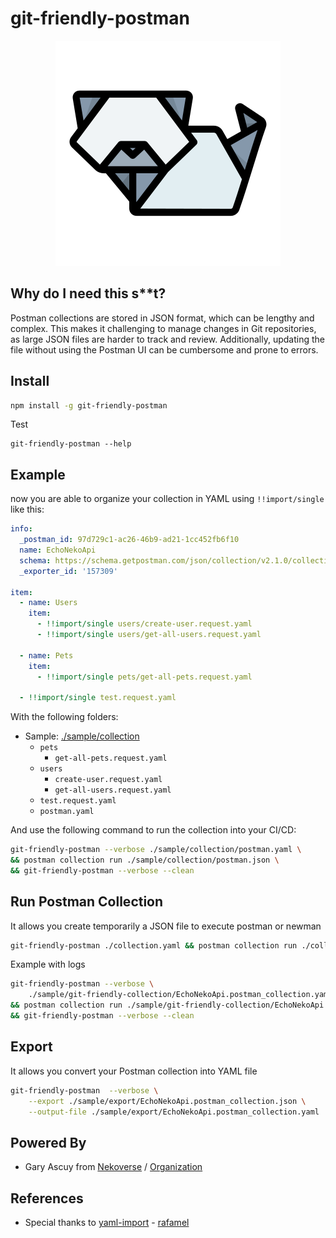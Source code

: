# git-friendly-postman

<div align="center">

![Neko Logo](https://raw.githubusercontent.com/nekoverse-api/neko-core/refs/heads/main/Docs/Logo/logo.svg)

</div>



## Why do I need this s**t?

Postman collections are stored in JSON format, which can be lengthy and complex. This makes it challenging to manage changes in Git repositories, as large JSON files are harder to track and review. Additionally, updating the file without using the Postman UI can be cumbersome and prone to errors.

## Install 

```sh
npm install -g git-friendly-postman
```

Test 

```
git-friendly-postman --help
```

## Example

now you are able to organize your collection in YAML using `!!import/single` like this:

```yaml
info:
  _postman_id: 97d729c1-ac26-46b9-ad21-1cc452fb6f10
  name: EchoNekoApi
  schema: https://schema.getpostman.com/json/collection/v2.1.0/collection.json
  _exporter_id: '157309'

item:
  - name: Users
    item:
      - !!import/single users/create-user.request.yaml
      - !!import/single users/get-all-users.request.yaml

  - name: Pets
    item:
      - !!import/single pets/get-all-pets.request.yaml

  - !!import/single test.request.yaml
```

With the following folders:

- Sample: [./sample/collection](https://github.com/Gary-Ascuy/git-friendly-postman/tree/main/sample/collection)
    - `pets`
        - `get-all-pets.request.yaml`
    - `users`
        - `create-user.request.yaml`
        - `get-all-users.request.yaml`
    - `test.request.yaml`
    - `postman.yaml`

And use the following command to run the collection into your CI/CD:

```sh
git-friendly-postman --verbose ./sample/collection/postman.yaml \
&& postman collection run ./sample/collection/postman.json \
&& git-friendly-postman --verbose --clean
```


## Run Postman Collection

It allows you create temporarily a JSON file to execute postman or newman 

```sh
git-friendly-postman ./collection.yaml && postman collection run ./collection.json && git-friendly-postman --clean
```

Example with logs
```sh
git-friendly-postman --verbose \
    ./sample/git-friendly-collection/EchoNekoApi.postman_collection.yaml \
&& postman collection run ./sample/git-friendly-collection/EchoNekoApi.postman_collection.json \
&& git-friendly-postman --verbose --clean
```

## Export 

It allows you convert your Postman collection into YAML file

```sh
git-friendly-postman  --verbose \
    --export ./sample/export/EchoNekoApi.postman_collection.json \
    --output-file ./sample/export/EchoNekoApi.postman_collection.yaml
```

## Powered By

- Gary Ascuy from [Nekoverse](https://home.nekoverse.me/manifesto) / [Organization](https://github.com/nekoverse-api)

## References 

- Special thanks to [yaml-import](https://www.npmjs.com/package/yaml-import) - [rafamel](https://www.npmjs.com/~rafamel)